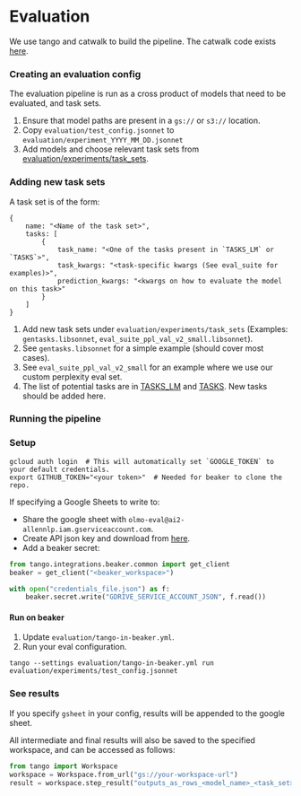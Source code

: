 
# Evaluation

We use tango and catwalk to build the pipeline.
The catwalk code exists [here](https://github.com/allenai/catwalk/tree/olmo-eval).

### Creating an evaluation config

The evaluation pipeline is run as a cross product of models that need to be evaluated, and task sets.

1. Ensure that model paths are present in a `gs://` or `s3://` location.
2. Copy `evaluation/test_config.jsonnet` to `evaluation/experiment_YYYY_MM_DD.jsonnet`
3. Add models and choose relevant task sets from [evaluation/experiments/task_sets](evaluation/experiments/task_sets).

### Adding new task sets

A task set is of the form:

```jsonnet
{
    name: "<Name of the task set>",
    tasks: [
        {
            task_name: "<One of the tasks present in `TASKS_LM` or `TASKS`>",
            task_kwargs: "<task-specific kwargs (See eval_suite for examples)>",
            prediction_kwargs: "<kwargs on how to evaluate the model on this task>"
        }
    ]
}
```

1. Add new task sets under `evaluation/experiments/task_sets` (Examples: `gentasks.libsonnet`, `eval_suite_ppl_val_v2_small.libsonnet`). 
2. See `gentasks.libsonnet` for a simple example (should cover most cases).
3. See `eval_suite_ppl_val_v2_small` for an example where we use our custom perplexity eval set.
4. The list of potential tasks are in [TASKS_LM](https://github.com/allenai/catwalk/blob/olmo-eval/catwalk/tasks/tasks_lm.py)
 and [TASKS](https://github.com/allenai/catwalk/blob/olmo-eval/catwalk/tasks/__init__.py). New tasks should be added here.

### Running the pipeline

### Setup

```commandline
gcloud auth login  # This will automatically set `GOOGLE_TOKEN` to your default credentials. 
export GITHUB_TOKEN="<your token>"  # Needed for beaker to clone the repo.
```

If specifying a Google Sheets to write to:

* Share the google sheet with `olmo-eval@ai2-allennlp.iam.gserviceaccount.com`.
* Create API json key and download from [here](https://console.cloud.google.com/iam-admin/serviceaccounts/details/101308414346962828659;edit=true/keys?project=ai2-allennlp).
* Add a beaker secret:

```python
from tango.integrations.beaker.common import get_client
beaker = get_client("<beaker_workspace>")

with open("credentials_file.json") as f:
    beaker.secret.write("GDRIVE_SERVICE_ACCOUNT_JSON", f.read())
```

#### Run on beaker

1. Update `evaluation/tango-in-beaker.yml`.
2. Run your eval configuration.

```commandline
tango --settings evaluation/tango-in-beaker.yml run evaluation/experiments/test_config.jsonnet
```

### See results

If you specify `gsheet` in your config, results will be appended to the google sheet.

All intermediate and final results will also be saved to the specified workspace, and can be accessed as follows:

```python
from tango import Workspace
workspace = Workspace.from_url("gs://your-workspace-url")
result = workspace.step_result("outputs_as_rows_<model_name>_<task_set>")
```
